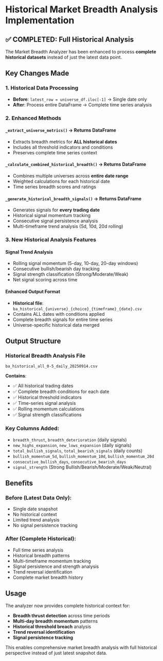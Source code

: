 # Historical Market Breadth Analysis Implementation

## ✅ COMPLETED: Full Historical Analysis

The Market Breadth Analyzer has been enhanced to process **complete historical datasets** instead of just the latest data point.

## Key Changes Made

### 1. **Historical Data Processing**
- **Before**: `latest_row = universe_df.iloc[-1]` → Single date only
- **After**: Process entire DataFrame → Complete time series analysis

### 2. **Enhanced Methods**

#### `_extract_universe_metrics()` → **Returns DataFrame**
- Extracts breadth metrics for **ALL historical dates**
- Includes all threshold indicators and conditions
- Preserves complete time series context

#### `_calculate_combined_historical_breadth()` → **Returns DataFrame**
- Combines multiple universes across **entire date range**
- Weighted calculations for each historical date
- Time series breadth scores and ratings

#### `_generate_historical_breadth_signals()` → **Returns DataFrame**
- Generates signals for **every trading date**
- Historical signal momentum tracking
- Consecutive signal persistence analysis
- Multi-timeframe trend analysis (5d, 10d, 20d rolling)

### 3. **New Historical Analysis Features**

#### **Signal Trend Analysis**
- Rolling signal momentum (5-day, 10-day, 20-day windows)
- Consecutive bullish/bearish day tracking
- Signal strength classification (Strong/Moderate/Weak)
- Net signal scoring across time

#### **Enhanced Output Format**
- **Historical file**: `ba_historical_{universe}_{choice}_{timeframe}_{date}.csv`
- Contains ALL dates with conditions applied
- Complete breadth signals for entire time series
- Universe-specific historical data merged

## Output Structure

### Historical Breadth Analysis File
```
ba_historical_all_0-5_daily_20250914.csv
```

**Contains**:
- ✅ All historical trading dates
- ✅ Complete breadth conditions for each date  
- ✅ Historical threshold indicators
- ✅ Time-series signal analysis
- ✅ Rolling momentum calculations
- ✅ Signal strength classifications

### Key Columns Added:
- `breadth_thrust`, `breadth_deterioration` (daily signals)
- `new_highs_expansion`, `new_lows_expansion` (daily signals)
- `total_bullish_signals`, `total_bearish_signals` (daily counts)
- `bullish_momentum_5d`, `bullish_momentum_10d`, `bullish_momentum_20d`
- `consecutive_bullish_days`, `consecutive_bearish_days`
- `signal_strength` (Strong Bullish/Bearish/Moderate/Weak/Neutral)

## Benefits

### **Before** (Latest Data Only):
- Single date snapshot
- No historical context
- Limited trend analysis
- No signal persistence tracking

### **After** (Complete Historical):
- Full time series analysis
- Historical breadth patterns
- Multi-timeframe momentum tracking
- Signal persistence and strength analysis
- Trend reversal identification
- Complete market breadth history

## Usage

The analyzer now provides complete historical context for:
- **Breadth thrust detection** across time periods
- **Multi-day breadth momentum** patterns
- **Historical threshold breach** analysis  
- **Trend reversal identification**
- **Signal persistence tracking**

This enables comprehensive market breadth analysis with full historical perspective instead of just latest snapshot data.